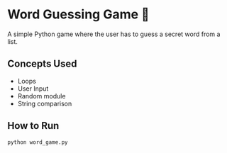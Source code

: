 # Word Guessing Game 🎯

A simple Python game where the user has to guess a secret word from a list.

## Concepts Used
- Loops
- User Input
- Random module
- String comparison

## How to Run
```bash
python word_game.py
